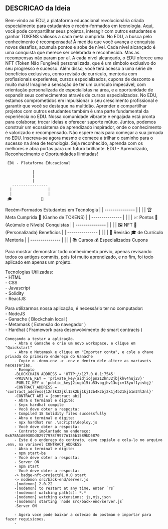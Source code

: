 

## DESCRICAO da Ideia
Bem-vindo ao EDU, a plataforma educacional  revolucionária criada especialmente para estudantes e recém-formados em tecnologia. Aqui, você pode compartilhar seus projetos, interagir com outros estudantes e ganhar TOKENS valiosos a cada meta cumprida.
No EDU, a busca pelo conhecimento é recompensada! À medida que você avança e conquista novos desafios, acumula pontos e sobe de nível. Cada nível alcançado é uma conquista que merece ser celebrada e reconhecida.
Mas as recompensas não param por aí. A cada nível alcançado, o EDU oferece uma NFT (Token Não Fungível) personalizada, que é um símbolo exclusivo do seu progresso e sucesso. Além disso, você terá acesso a uma série de benefícios exclusivos, como revisão de currículo, mentoria com profissionais experientes, cursos especializados, cupons de desconto e muito mais!
Imagine a sensação de ter um currículo impecável, com orientação personalizada de especialistas na área, e a oportunidade de expandir seus conhecimentos através de cursos especializados. No EDU, estamos comprometidos em impulsionar o seu crescimento profissional e garantir que você se destaque na multidão.
Aprender e compartilhar projetos com outros estudantes também é uma parte fundamental da experiência no EDU. Nossa comunidade vibrante e engajada está pronta para colaborar, trocar ideias e oferecer suporte mútuo. Juntos, podemos construir um ecossistema de aprendizado inspirador, onde o conhecimento é valorizado e recompensado.
Não espere mais para começar a sua jornada no EDU. Inscreva-se agora mesmo e comece a trilhar o caminho para o sucesso na área de tecnologia. Seja reconhecido, aprenda com os melhores e abra portas para um futuro brilhante.
EDU - Aprendizado, Reconhecimento e Oportunidades Ilimitadas!
     
     EDU - Plataforma Educacional
          
                |
                |   
                |   
       ----------------
      |                |
      |                |
     🎓             🚀
   Recém-Formados    Estudantes
                      em Tecnologia
                |
                |
       ---------------
      |               |
      |               |
  🏆  Meta Cumprida   🌟
     (Ganho de TOKENS) 
                |
                |
       ---------------
      |               |
      |               |
   📈 Pontos        🎉
 (Acúmulo e Níveis)  Conquistas
                |
                |
       ---------------
      |               |
      |               |
    🖼️ NFT          🎁
 (Personalizada)   Benefícios
                |
                |
       ---------------
      |               |
      |               |
  💼 Revisão       🎓
  de Currículo   Mentoria
                |
                |
       ---------------
      |               |
      |               |
    📚 Cursos       💰
  Especializados   Cupons



























Para mostrar demonstrar todo conhecimento prévio, apenas revisando todos os antigos commits, pois foi muito aprendizado, e no fim, foi todo aplicado em apenas um projeto.


Tecnologias Utilizadas: <br>
    - HTML <br>
    - CSS <br>
    - Javascript <br>
    - Solidity <br>
    - ReactJS <br>

Para utilizarmos nossa aplicação, é necessário ter no computador: <br>
    - NodeJS <br>
    - Ganache ( Blockchain local ) <br>
    - Metamask ( Extensão do navegador ) <br> 
    - Hardhat ( Framework para desenvolvimento de smart contracts ) <br>

```shell
Começando a testar a aplicação. 
    - Abra o Ganache e crie um novo workspace, e clique em "Quickstart"
    - Abra o Metamask e clique em "Importar conta", e cole a chave privada do primeiro endereço do Ganache 
    - Copie o .demo.env -> .env e dentro dele altere as variaveis necessarias.
    - Exemplo 
    -BLOCKCHAIN_ADDRESS = 'HTTP://127.0.0.1:7545'
    -PRIVATE_KEY = 'private_key{aidjiojpn212hn32jbjkhv4huj2v}'
    -PUBLIC_KEY = 'public_key{2iugb15iu53vbgjhv13ujcv13yuf1yivbj}'
    -CONTRACT_ADDRESS = 'contract_address{12nlk32jkl13k2bj1kj12b4k2bj2k1j4b21kjb1n24l2nl}'
    -CONTRACT_ABI = [contract_abi]
    - Abra o terminal e digite:
    - $npx hardhat compile
    - Você deve obter a resposta:
    - Compiled 18 Solidity files successfully
    - Abra o terminal e digite: 
    - npx hardhat run .\scripts\deploy.js
    - Você deve obter a resposta: 
    - Contrato implantado no endereço: 0x678A1A6930Dd02977978f9977A135b1589bD5870
    - Este é o endereço do contrato, deve copialo e cola-lo no arquivo .env, na variavel CONTRACT_ADDRESS
    - Abra o terminal e digite: 
    - npm start-be
    - Você deve obter a resposta:
    - Server ON
    - npm start
    - Você deve obter a resposta: 
    -> badge-nft-project@1.0.0 start
    -> nodemon src/back-end/server.js
    -[nodemon] 2.0.22
    -[nodemon] to restart at any time, enter `rs`
    -[nodemon] watching path(s): *.*
    -[nodemon] watching extensions: js,mjs,json
    -[nodemon] starting `node src/back-end/server.js`
    -Server ON
    
    - Agora voce pode baixar a colecao do postman e importar para fazer requisicoes.
    -
```
